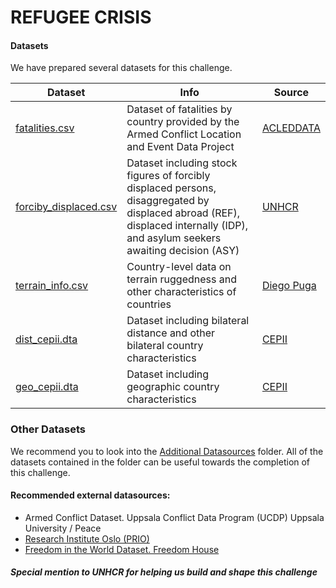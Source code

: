 # REFUGEE CRISIS

#### Datasets
We have prepared several datasets for this challenge.

| Dataset                                        | Info                                                         | Source                                             |
| ---------------------------------------------- | ------------------------------------------------------------ | -------------------------------------------------- |
| [fatalities.csv](fatalities.csv)               | Dataset of fatalities by country provided by the Armed Conflict Location and Event Data Project | [ACLEDDATA](https://acleddata.com/#/dashboard)   |
| [forciby_displaced.csv](forciby_displaced.csv) | Dataset including stock figures of forcibly displaced persons, disaggregated by displaced abroad (REF), displaced internally (IDP), and asylum seekers awaiting decision (ASY) | [UNHCR](https://www.unhcr.org/refugee-statistics/) |
| [terrain_info.csv](terrain_info.csv)           | Country-level data on terrain ruggedness and other characteristics of countries | [Diego Puga](https://diegopuga.org/data/rugged/)   |
| [dist_cepii.dta](dist_cepii.dta)               | Dataset including bilateral distance and other bilateral country characteristics | [CEPII](http://www.cepii.fr/)                      |
| [geo_cepii.dta](geo_cepii.dta)                 | Dataset including geographic country characteristics         | [CEPII](http://www.cepii.fr/)                      |



### Other Datasets

We recommend you to look into the [Additional Datasources](../Additional%20Datasources) folder. All of the datasets contained in the folder can be useful towards the completion of this challenge.

#### Recommended external datasources:

 - Armed Conflict Dataset. Uppsala Conflict Data Program (UCDP) Uppsala University / Peace
 - [Research Institute Oslo (PRIO)](https://www.prio.org/Data/Armed-Conflict/UCDP-PRIO/)
 - [Freedom in the World Dataset. Freedom House](https://freedomhouse.org)
 
 #### _Special mention to UNHCR for helping us build and shape this challenge_
